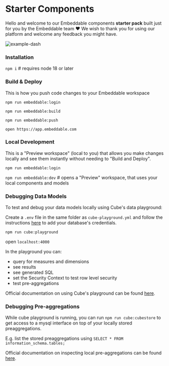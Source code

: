 # Starter Components

Hello and welcome to our Embeddable components **starter pack** built just for you by the Embeddable team ❤️ We wish to thank you for using our platform and welcome any feedback you might have.

![example-dash](https://github.com/embeddable-hq/vanilla-components/assets/6795003/3f38f938-7848-4e25-8cc0-90160398f0a1)


### Installation

`npm i` # requires node 18 or later

### Build & Deploy
This is how you push code changes to your Embeddable workspace

`npm run embeddable:login`

`npm run embeddable:build`

`npm run embeddable:push`

`open https://app.embeddable.com`

### Local Development
This is a "Preview workspace" (local to you) that allows you make changes locally and see them instantly without needing to "Build and Deploy".

`npm run embeddable:login`

`npm run embeddable:dev` # opens a "Preview" workspace, that uses your local components and models

### Debugging Data Models
To test and debug your data models locally using Cube's data playground:

Create a `.env` file in the same folder as `cube-playground.yml` and follow the instructions [here](https://cube.dev/docs/product/configuration/data-sources) to add your database's credentials.

`npm run cube:playground`

open `localhost:4000`

In the playground you can:

- query for measures and dimensions
- see results
- see generated SQL
- set the Security Context to test row level security
- test pre-aggregations

Official documentation on using Cube's playground can be found [here](https://cube.dev/docs/product/workspace/playground#running-playground).


### Debugging Pre-aggregations

While cube playground is running, you can run `npm run cube:cubestore` to get access to a mysql interface on top of your locally stored preaggregations.

E.g. list the stored preaggregations using `SELECT * FROM information_schema.tables;`

Official documentation on inspecting local pre-aggregations can be found [here](https://cube.dev/docs/product/caching/using-pre-aggregations#inspecting-pre-aggregations).
